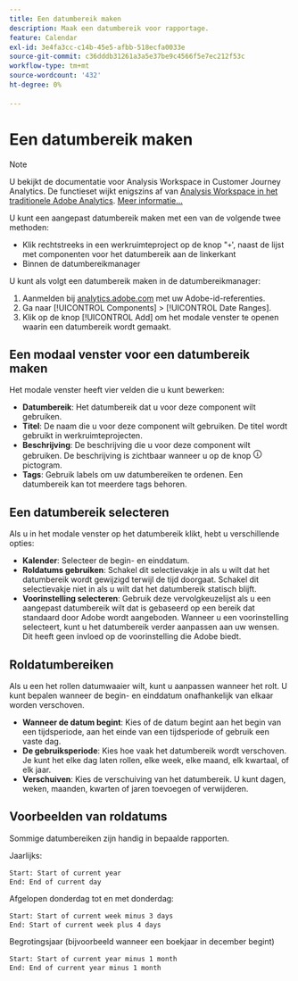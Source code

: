 ```yaml
---
title: Een datumbereik maken
description: Maak een datumbereik voor rapportage.
feature: Calendar
exl-id: 3e4fa3cc-c14b-45e5-afbb-518ecfa0033e
source-git-commit: c36dddb31261a3a5e37be9c4566f5e7ec212f53c
workflow-type: tm+mt
source-wordcount: '432'
ht-degree: 0%

---
```


# Een datumbereik maken

>[!NOTE]
>
>U bekijkt de documentatie voor Analysis Workspace in Customer Journey Analytics. De functieset wijkt enigszins af van [Analysis Workspace in het traditionele Adobe Analytics](https://experienceleague.adobe.com/docs/analytics/analyze/analysis-workspace/home.html). [Meer informatie...](/help/getting-started/cja-aa.md)

U kunt een aangepast datumbereik maken met een van de volgende twee methoden:

* Klik rechtstreeks in een werkruimteproject op de knop &quot;`+`&#39;, naast de lijst met componenten voor het datumbereik aan de linkerkant
* Binnen de datumbereikmanager

U kunt als volgt een datumbereik maken in de datumbereikmanager:

1. Aanmelden bij [analytics.adobe.com](https://analytics.adobe.com) met uw Adobe-id-referenties.
1. Ga naar [!UICONTROL Components] > [!UICONTROL Date Ranges].
1. Klik op de knop [!UICONTROL Add] om het modale venster te openen waarin een datumbereik wordt gemaakt.

## Een modaal venster voor een datumbereik maken

Het modale venster heeft vier velden die u kunt bewerken:

* **Datumbereik**: Het datumbereik dat u voor deze component wilt gebruiken.
* **Titel**: De naam die u voor deze component wilt gebruiken. De titel wordt gebruikt in werkruimteprojecten.
* **Beschrijving**: De beschrijving die u voor deze component wilt gebruiken. De beschrijving is zichtbaar wanneer u op de knop ![i](../assets/i.png) pictogram.
* **Tags**: Gebruik labels om uw datumbereiken te ordenen. Een datumbereik kan tot meerdere tags behoren.

## Een datumbereik selecteren

Als u in het modale venster op het datumbereik klikt, hebt u verschillende opties:

* **Kalender**: Selecteer de begin- en einddatum.
* **Roldatums gebruiken**: Schakel dit selectievakje in als u wilt dat het datumbereik wordt gewijzigd terwijl de tijd doorgaat. Schakel dit selectievakje niet in als u wilt dat het datumbereik statisch blijft.
* **Voorinstelling selecteren**: Gebruik deze vervolgkeuzelijst als u een aangepast datumbereik wilt dat is gebaseerd op een bereik dat standaard door Adobe wordt aangeboden. Wanneer u een voorinstelling selecteert, kunt u het datumbereik verder aanpassen aan uw wensen. Dit heeft geen invloed op de voorinstelling die Adobe biedt.

## Roldatumbereiken

Als u een het rollen datumwaaier wilt, kunt u aanpassen wanneer het rolt. U kunt bepalen wanneer de begin- en einddatum onafhankelijk van elkaar worden verschoven.

* **Wanneer de datum begint**: Kies of de datum begint aan het begin van een tijdsperiode, aan het einde van een tijdsperiode of gebruik een vaste dag.
* **De gebruiksperiode**: Kies hoe vaak het datumbereik wordt verschoven. Je kunt het elke dag laten rollen, elke week, elke maand, elk kwartaal, of elk jaar.
* **Verschuiven**: Kies de verschuiving van het datumbereik. U kunt dagen, weken, maanden, kwarten of jaren toevoegen of verwijderen.

## Voorbeelden van roldatums

Sommige datumbereiken zijn handig in bepaalde rapporten.

Jaarlijks:

```text
Start: Start of current year
End: End of current day
```

Afgelopen donderdag tot en met donderdag:

```text
Start: Start of current week minus 3 days
End: Start of current week plus 4 days
```

Begrotingsjaar (bijvoorbeeld wanneer een boekjaar in december begint)

```text
Start: Start of current year minus 1 month
End: End of current year minus 1 month
```
